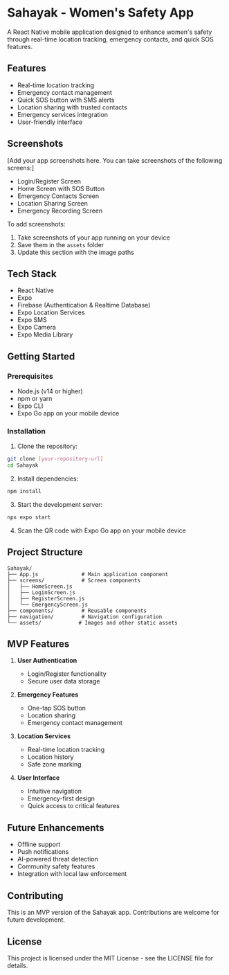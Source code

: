 # Sahayak - Women's Safety App

A React Native mobile application designed to enhance women's safety through real-time location tracking, emergency contacts, and quick SOS features.

## Features

- Real-time location tracking
- Emergency contact management
- Quick SOS button with SMS alerts
- Location sharing with trusted contacts
- Emergency services integration
- User-friendly interface

## Screenshots

[Add your app screenshots here. You can take screenshots of the following screens:]
- Login/Register Screen
- Home Screen with SOS Button
- Emergency Contacts Screen
- Location Sharing Screen
- Emergency Recording Screen

To add screenshots:
1. Take screenshots of your app running on your device
2. Save them in the `assets` folder
3. Update this section with the image paths

## Tech Stack

- React Native
- Expo
- Firebase (Authentication & Realtime Database)
- Expo Location Services
- Expo SMS
- Expo Camera
- Expo Media Library

## Getting Started

### Prerequisites

- Node.js (v14 or higher)
- npm or yarn
- Expo CLI
- Expo Go app on your mobile device

### Installation

1. Clone the repository:
```bash
git clone [your-repository-url]
cd Sahayak
```

2. Install dependencies:
```bash
npm install
```

3. Start the development server:
```bash
npx expo start
```

4. Scan the QR code with Expo Go app on your mobile device

## Project Structure

```
Sahayak/
├── App.js              # Main application component
├── screens/            # Screen components
│   ├── HomeScreen.js
│   ├── LoginScreen.js
│   ├── RegisterScreen.js
│   └── EmergencyScreen.js
├── components/         # Reusable components
├── navigation/         # Navigation configuration
└── assets/            # Images and other static assets
```

## MVP Features

1. **User Authentication**
   - Login/Register functionality
   - Secure user data storage

2. **Emergency Features**
   - One-tap SOS button
   - Location sharing
   - Emergency contact management

3. **Location Services**
   - Real-time location tracking
   - Location history
   - Safe zone marking

4. **User Interface**
   - Intuitive navigation
   - Emergency-first design
   - Quick access to critical features

## Future Enhancements

- Offline support
- Push notifications
- AI-powered threat detection
- Community safety features
- Integration with local law enforcement

## Contributing

This is an MVP version of the Sahayak app. Contributions are welcome for future development.

## License

This project is licensed under the MIT License - see the LICENSE file for details.
